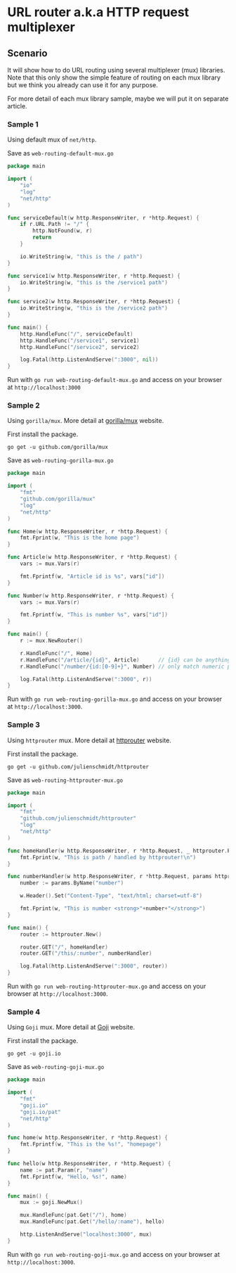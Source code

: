 
# URL router a.k.a HTTP request multiplexer

## Scenario

It will show how to do URL routing using several multiplexer (mux) libraries. Note that this only show the simple feature of routing on each mux library but we think you already can use it for any purpose.

For more detail of each mux library sample, maybe we will put it on separate article.

### Sample 1

Using default mux of `net/http`.

Save as `web-routing-default-mux.go`

```go
package main

import (
    "io"
    "log"
    "net/http"
)

func serviceDefault(w http.ResponseWriter, r *http.Request) {
    if r.URL.Path != "/" {
        http.NotFound(w, r)
        return
    }

    io.WriteString(w, "this is the / path")
}

func service1(w http.ResponseWriter, r *http.Request) {
    io.WriteString(w, "this is the /service1 path")
}

func service2(w http.ResponseWriter, r *http.Request) {
    io.WriteString(w, "this is the /service2 path")
}

func main() {
    http.HandleFunc("/", serviceDefault)
    http.HandleFunc("/service1", service1)
    http.HandleFunc("/service2", service2)

    log.Fatal(http.ListenAndServe(":3000", nil))
}
```

Run with `go run web-routing-default-mux.go` and access on your browser at `http://localhost:3000`

### Sample 2

Using `gorilla/mux`. More detail at [gorilla/mux](https://github.com/gorilla/mux) website.

First install the package.

```
go get -u github.com/gorilla/mux
```

Save as `web-routing-gorilla-mux.go`

```go
package main

import (
    "fmt"
    "github.com/gorilla/mux"
    "log"
    "net/http"
)

func Home(w http.ResponseWriter, r *http.Request) {
    fmt.Fprint(w, "This is the home page")
}

func Article(w http.ResponseWriter, r *http.Request) {
    vars := mux.Vars(r)

    fmt.Fprintf(w, "Article id is %s", vars["id"])
}

func Number(w http.ResponseWriter, r *http.Request) {
    vars := mux.Vars(r)

    fmt.Fprintf(w, "This is number %s", vars["id"])
}

func main() {
    r := mux.NewRouter()

    r.HandleFunc("/", Home)
    r.HandleFunc("/article/{id}", Article)      // {id} can be anything
    r.HandleFunc("/number/{id:[0-9]+}", Number) // only match numeric pattern

    log.Fatal(http.ListenAndServe(":3000", r))
}
```

Run with `go run web-routing-gorilla-mux.go` and access on your browser at `http://localhost:3000`.

### Sample 3

Using `httprouter` mux. More detail at [httprouter](https://github.com/julienschmidt/httprouter) website.

First install the package.

```
go get -u github.com/julienschmidt/httprouter
```

Save as `web-routing-httprouter-mux.go`

```go
package main

import (
    "fmt"
    "github.com/julienschmidt/httprouter"
    "log"
    "net/http"
)

func homeHandler(w http.ResponseWriter, r *http.Request, _ httprouter.Params) {
    fmt.Fprint(w, "This is path / handled by httprouter!\n")
}

func numberHandler(w http.ResponseWriter, r *http.Request, params httprouter.Params) {
    number := params.ByName("number")

    w.Header().Set("Content-Type", "text/html; charset=utf-8")

    fmt.Fprint(w, "This is number <strong>"+number+"</strong>")
}

func main() {
    router := httprouter.New()

    router.GET("/", homeHandler)
    router.GET("/this/:number", numberHandler)

    log.Fatal(http.ListenAndServe(":3000", router))
}
```

Run with `go run web-routing-httprouter-mux.go` and access on your browser at `http://localhost:3000`.

### Sample 4

Using `Goji` mux. More detail at [Goji](https://github.com/goji/goji) website.

First install the package.

```
go get -u goji.io
```

Save as `web-routing-goji-mux.go`

```go
package main

import (
    "fmt"
    "goji.io"
    "goji.io/pat"
    "net/http"
)

func home(w http.ResponseWriter, r *http.Request) {
    fmt.Fprintf(w, "This is the %s!", "homepage")
}

func hello(w http.ResponseWriter, r *http.Request) {
    name := pat.Param(r, "name")
    fmt.Fprintf(w, "Hello, %s!", name)
}

func main() {
    mux := goji.NewMux()

    mux.HandleFunc(pat.Get("/"), home)
    mux.HandleFunc(pat.Get("/hello/:name"), hello)

    http.ListenAndServe("localhost:3000", mux)
}
```

Run with `go run web-routing-goji-mux.go` and access on your browser at `http://localhost:3000`.